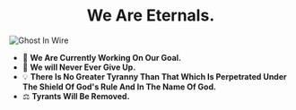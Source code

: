 <!-- <h1 align="center"> Life is too short!</h1> -->
<!-- (url)<img align="middle" src="https://wallup.net/wp-content/uploads/2017/11/17/281809-motivational.jpg" style="margin-left:auto; margin-right:auto;"> -->

<h1 align="center">We Are Eternals.</h1>

<img align="middle" src="[https://www.belfercenter.org/sites/default/files/styles/featured_image_1280x515_/public/images/publication/feature/earth-3866609_1920.jpg?h=34e71861&itok=Ga4Hv_Ei](https://anglicanconnection.com/eternity/)" alt="Ghost In Wire">

- 💎 **We Are Currently Working On Our Goal.**
- 🧥 **We will Never Ever Give Up.**
- 💡 **There Is No Greater Tyranny Than That Which Is Perpetrated Under The Shield Of God's Rule And In The Name Of God.**
- ⚖ **Tyrants Will Be Removed.**
